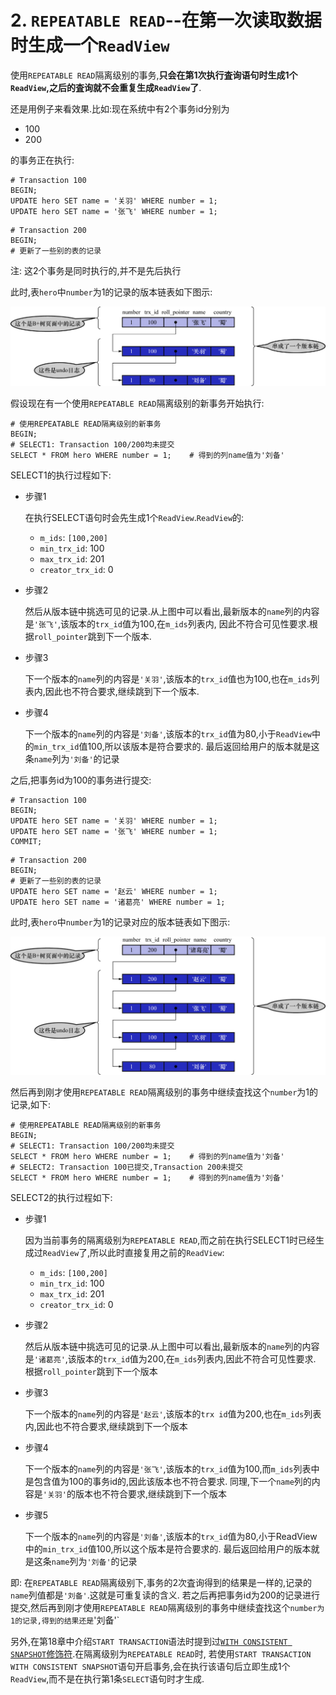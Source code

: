 # 2. `REPEATABLE READ`--在第一次读取数据时生成一个`ReadView`

使用`REPEATABLE READ`隔离级别的事务,**只会在第1次执行査询语句时生成1个`ReadView`,之后的査询就不会重复生成`ReadView`了**.

还是用例子来看效果.比如:现在系统中有2个事务id分别为

- 100
- 200

的事务正在执行:

```
# Transaction 100
BEGIN;
UPDATE hero SET name = '关羽' WHERE number = 1;
UPDATE hero SET name = '张飞' WHERE number = 1;
```

```
# Transaction 200
BEGIN;
# 更新了一些别的表的记录
```

注: 这2个事务是同时执行的,并不是先后执行

此时,表`hero`中`number`为1的记录的版本链表如下图示:

![表hero中number为1的记录得到的版本链表](./img/表hero中number为1的记录得到的版本链表.jpg)

假设现在有一个使用`REPEATABLE READ`隔离级别的新事务开始执行:

```
# 使用REPEATABLE READ隔离级别的新事务
BEGIN;
# SELECT1: Transaction 100/200均未提交
SELECT * FROM hero WHERE number = 1;    # 得到的列name值为'刘备'
```

SELECT1的执行过程如下:

- 步骤1

    在执行SELECT语句时会先生成1个`ReadView`.`ReadView`的:
    
    - `m_ids`: `[100,200]`
    - `min_trx_id`: 100
    - `max_trx_id`: 201
    - `creator_trx_id`: 0

- 步骤2

    然后从版本链中挑选可见的记录.从上图中可以看出,最新版本的`name`列的内容是`'张飞'`,该版本的`trx_id`值为100,在`m_ids`列表内,
    因此不符合可见性要求.根据`roll_pointer`跳到下一个版本.

- 步骤3

    下一个版本的`name`列的内容是`'关羽'`,该版本的`trx_id`值也为100,也在`m_ids`列表内,因此也不符合要求,继续跳到下一个版本.

- 步骤4

    下一个版本的`name`列的内容是`'刘备'`,该版本的`trx_id`值为80,小于`ReadView`中的`min_trx_id`值100,所以该版本是符合要求的.
    最后返回给用户的版本就是这条`name`列为`'刘备'`的记录

之后,把事务id为100的事务进行提交:

```
# Transaction 100
BEGIN;
UPDATE hero SET name = '关羽' WHERE number = 1;
UPDATE hero SET name = '张飞' WHERE number = 1;
COMMIT;
```

```
# Transaction 200
BEGIN;
# 更新了一些别的表的记录
UPDATE hero SET name = '赵云' WHERE number = 1;
UPDATE hero SET name = '诸葛亮' WHERE number = 1;
```

此时,表`hero`中`number`为1的记录对应的版本链表如下图示:

![表hero中number为1的记录的版本链表](./img/表hero中number为1的记录的版本链表.jpg)

然后再到刚才使用`REPEATABLE READ`隔离级别的事务中继续査找这个`number`为1的记录,如下:

```
# 使用REPEATABLE READ隔离级别的新事务
BEGIN;
# SELECT1: Transaction 100/200均未提交
SELECT * FROM hero WHERE number = 1;    # 得到的列name值为'刘备'
# SELECT2: Transaction 100已提交,Transaction 200未提交
SELECT * FROM hero WHERE number = 1;    # 得到的列name值为'刘备'
```

SELECT2的执行过程如下:

- 步骤1

    因为当前事务的隔离级别为`REPEATABLE READ`,而之前在执行SELECT1时已经生成过`ReadView`了,所以此时直接复用之前的`ReadView`:

    - `m_ids`: `[100,200]`
    - `min_trx_id`: 100
    - `max_trx_id`: 201
    - `creator_trx_id`: 0

- 步骤2

    然后从版本链中挑选可见的记录.从上图中可以看出,最新版本的`name`列的内容是`'诸葛亮'`,该版本的`trx_id`值为200,在`m_ids`列表内,因此不符合可见性要求.
    根据`roll_pointer`跳到下一个版本

- 步骤3

    下一个版本的`name`列的内容是`'赵云'`,该版本的`trx id`值为200,也在`m_ids`列表内,因此也不符合要求,继续跳到下一个版本

- 步骤4

    下一个版本的`name`列的内容是`'张飞'`,该版本的`trx_id`值为100,而`m_ids`列表中是包含值为100的事务id的,因此该版本也不符合要求.
    同理,下一个`name`列的内容是`'关羽'`的版本也不符合要求,继续跳到下一个版本

- 步骤5

    下一个版本的`name`列的内容是`'刘备'`,该版本的`trx_id`值为80,小于ReadView中的`min_trx_id`值100,所以这个版本是符合要求的.
    最后返回给用户的版本就是这条`name`列为`'刘备'`的记录

即: 在`REPEATABLE READ`隔离级别下,事务的2次査询得到的结果是一样的,记录的`name`列值都是`'刘备'`.这就是可重复读的含义.
若之后再把事务id为200的记录进行提交,然后再到刚才使用`REPEATABLE READ`隔离级别的事务中继续査找这个`number为1的记录,得到的结果还是`'刘备'`

另外,在第18章中介绍`START TRANSACTION`语法时提到过[`WITH CONSISTENT SNAPSHOT`修饰符](https://github.com/rayallen20/howDoesMySQLWork/blob/main/%E7%AC%AC18%E7%AB%A0%20%E4%BB%8E%E7%8C%AB%E7%88%B7%E5%80%9F%E9%92%B1%E8%AF%B4%E8%B5%B7--%E4%BA%8B%E5%8A%A1%E7%AE%80%E4%BB%8B/3.%20MySQL%E4%B8%AD%E4%BA%8B%E5%8A%A1%E7%9A%84%E8%AF%AD%E6%B3%95/1.%20%E5%BC%80%E5%90%AF%E4%BA%8B%E5%8A%A1.md).在隔离级别为`REPEATABLE READ`时,
若使用`START TRANSACTION WITH CONSISTENT SNAPSHOT`语句开启事务,会在执行该语句后立即生成1个`ReadView`,而不是在执行第1条`SELECT`语句时才生成.

